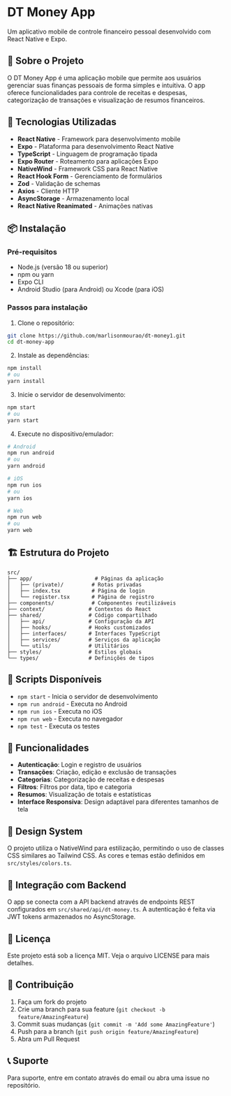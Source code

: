 # DT Money App

Um aplicativo mobile de controle financeiro pessoal desenvolvido com React Native e Expo.

## 📱 Sobre o Projeto

O DT Money App é uma aplicação mobile que permite aos usuários gerenciar suas finanças pessoais de forma simples e intuitiva. O app oferece funcionalidades para controle de receitas e despesas, categorização de transações e visualização de resumos financeiros.

## 🚀 Tecnologias Utilizadas

- **React Native** - Framework para desenvolvimento mobile
- **Expo** - Plataforma para desenvolvimento React Native
- **TypeScript** - Linguagem de programação tipada
- **Expo Router** - Roteamento para aplicações Expo
- **NativeWind** - Framework CSS para React Native
- **React Hook Form** - Gerenciamento de formulários
- **Zod** - Validação de schemas
- **Axios** - Cliente HTTP
- **AsyncStorage** - Armazenamento local
- **React Native Reanimated** - Animações nativas

## 📦 Instalação

### Pré-requisitos

- Node.js (versão 18 ou superior)
- npm ou yarn
- Expo CLI
- Android Studio (para Android) ou Xcode (para iOS)

### Passos para instalação

1. Clone o repositório:
```bash
git clone https://github.com/marlisonmourao/dt-money1.git
cd dt-money-app
```

2. Instale as dependências:
```bash
npm install
# ou
yarn install
```

3. Inicie o servidor de desenvolvimento:
```bash
npm start
# ou
yarn start
```

4. Execute no dispositivo/emulador:
```bash
# Android
npm run android
# ou
yarn android

# iOS
npm run ios
# ou
yarn ios

# Web
npm run web
# ou
yarn web
```

## 🏗️ Estrutura do Projeto

```
src/
├── app/                    # Páginas da aplicação
│   ├── (private)/         # Rotas privadas
│   ├── index.tsx          # Página de login
│   └── register.tsx       # Página de registro
├── components/            # Componentes reutilizáveis
├── context/              # Contextos do React
├── shared/               # Código compartilhado
│   ├── api/              # Configuração da API
│   ├── hooks/            # Hooks customizados
│   ├── interfaces/       # Interfaces TypeScript
│   ├── services/         # Serviços da aplicação
│   └── utils/            # Utilitários
├── styles/               # Estilos globais
└── types/                # Definições de tipos
```

## 🔧 Scripts Disponíveis

- `npm start` - Inicia o servidor de desenvolvimento
- `npm run android` - Executa no Android
- `npm run ios` - Executa no iOS
- `npm run web` - Executa no navegador
- `npm test` - Executa os testes

## 📱 Funcionalidades

- **Autenticação**: Login e registro de usuários
- **Transações**: Criação, edição e exclusão de transações
- **Categorias**: Categorização de receitas e despesas
- **Filtros**: Filtros por data, tipo e categoria
- **Resumos**: Visualização de totais e estatísticas
- **Interface Responsiva**: Design adaptável para diferentes tamanhos de tela

## 🎨 Design System

O projeto utiliza o NativeWind para estilização, permitindo o uso de classes CSS similares ao Tailwind CSS. As cores e temas estão definidos em `src/styles/colors.ts`.

## 🔗 Integração com Backend

O app se conecta com a API backend através de endpoints REST configurados em `src/shared/api/dt-money.ts`. A autenticação é feita via JWT tokens armazenados no AsyncStorage.

## 📄 Licença

Este projeto está sob a licença MIT. Veja o arquivo LICENSE para mais detalhes.

## 👥 Contribuição

1. Faça um fork do projeto
2. Crie uma branch para sua feature (`git checkout -b feature/AmazingFeature`)
3. Commit suas mudanças (`git commit -m 'Add some AmazingFeature'`)
4. Push para a branch (`git push origin feature/AmazingFeature`)
5. Abra um Pull Request

## 📞 Suporte

Para suporte, entre em contato através do email ou abra uma issue no repositório.
